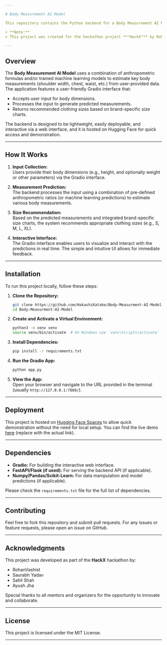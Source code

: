 ```yaml
---

# Body Measurement AI Model

This repository contains the Python backend for a Body Measurement AI Model built using Gradio. The model takes in user inputs (such as height, and optionally weight and other parameters) to predict body measurements and recommend appropriate clothing sizes. The backend is hosted on Hugging Face Spaces.

> **Note:**  
> This project was created for the hackathon project **"HackX"** by RohanVashist, Saurabh Yadav, Sahil Shah, and Ayush Jha.

---
```


## Overview

The **Body Measurement AI Model** uses a combination of anthropometric formulas and/or trained machine learning models to estimate key body measurements (shoulder width, chest, waist, etc.) from user-provided data. The application features a user-friendly Gradio interface that:
- Accepts user input for body dimensions.
- Processes the input to generate predicted measurements.
- Returns recommended clothing sizes based on brand-specific size charts.

The backend is designed to be lightweight, easily deployable, and interactive via a web interface, and it is hosted on Hugging Face for quick access and demonstration.

---

## How It Works

1. **Input Collection:**  
   Users provide their body dimensions (e.g., height, and optionally weight or other parameters) via the Gradio interface.

2. **Measurement Prediction:**  
   The backend processes the input using a combination of pre-defined anthropometric ratios (or machine learning predictions) to estimate various body measurements.

3. **Size Recommendation:**  
   Based on the predicted measurements and integrated brand-specific size charts, the system recommends appropriate clothing sizes (e.g., S, M, L, XL).

4. **Interactive Interface:**  
   The Gradio interface enables users to visualize and interact with the predictions in real time. The simple and intuitive UI allows for immediate feedback.

---

## Installation

To run this project locally, follow these steps:

1. **Clone the Repository:**

   ```bash
   git clone https://github.com/HakashiKatake/Body-Measurment-AI-Model.git
   cd Body-Measurment-AI-Model
   ```

2. **Create and Activate a Virtual Environment:**

   ```bash
   python3 -m venv venv
   source venv/bin/activate  # On Windows use `venv\Scripts\activate`
   ```

3. **Install Dependencies:**

   ```bash
   pip install -r requirements.txt
   ```

4. **Run the Gradio App:**

   ```bash
   python app.py
   ```

5. **View the App:**  
   Open your browser and navigate to the URL provided in the terminal (usually `http://127.0.0.1:7860/`).

---

## Deployment

This project is hosted on [Hugging Face Spaces](https://huggingface.co/spaces) to allow quick demonstration without the need for local setup. You can find the live demo [here](https://huggingface.co/spaces/YourSpaceName) (replace with the actual link).

---

## Dependencies

- **Gradio:** For building the interactive web interface.
- **FastAPI/Flask (if used):** For serving the backend API (if applicable).
- **Numpy/Pandas/Scikit-Learn:** For data manipulation and model predictions (if applicable).

Please check the `requirements.txt` file for the full list of dependencies.

---

## Contributing

Feel free to fork this repository and submit pull requests. For any issues or feature requests, please open an issue on GitHub.

---

## Acknowledgments

This project was developed as part of the **HackX** hackathon by:
- RohanVashist
- Saurabh Yadav
- Sahil Shah
- Ayush Jha

Special thanks to all mentors and organizers for the opportunity to innovate and collaborate.

---

## License

This project is licensed under the MIT License.

---
